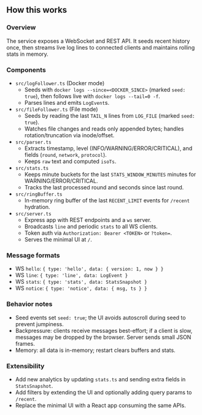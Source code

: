 ## How this works

### Overview
The service exposes a WebSocket and REST API. It seeds recent history once, then streams live log lines to connected clients and maintains rolling stats in memory.

### Components
- `src/logFollower.ts` (Docker mode)
  - Seeds with `docker logs --since=<DOCKER_SINCE>` (marked `seed: true`), then follows live with `docker logs --tail=0 -f`.
  - Parses lines and emits `LogEvent`s.
- `src/fileFollower.ts` (File mode)
  - Seeds by reading the last `TAIL_N` lines from `LOG_FILE` (marked `seed: true`).
  - Watches file changes and reads only appended bytes; handles rotation/truncation via inode/offset.
- `src/parser.ts`
  - Extracts timestamp, level (INFO/WARNING/ERROR/CRITICAL), and fields (`round`, `network`, `protocol`).
  - Keeps `raw` text and computed `isoTs`.
- `src/stats.ts`
  - Keeps minute buckets for the last `STATS_WINDOW_MINUTES` minutes for WARNING/ERROR/CRITICAL.
  - Tracks the last processed round and seconds since last round.
- `src/ringBuffer.ts`
  - In-memory ring buffer of the last `RECENT_LIMIT` events for `/recent` hydration.
- `src/server.ts`
  - Express app with REST endpoints and a `ws` server.
  - Broadcasts `line` and periodic `stats` to all WS clients.
  - Token auth via `Authorization: Bearer <TOKEN>` or `?token=`.
  - Serves the minimal UI at `/`.

### Message formats
- WS `hello`: `{ type: 'hello', data: { version: 1, now } }`
- WS `line`: `{ type: 'line', data: LogEvent }`
- WS `stats`: `{ type: 'stats', data: StatsSnapshot }`
- WS `notice`: `{ type: 'notice', data: { msg, ts } }`

### Behavior notes
- Seed events set `seed: true`; the UI avoids autoscroll during seed to prevent jumpiness.
- Backpressure: clients receive messages best-effort; if a client is slow, messages may be dropped by the browser. Server sends small JSON frames.
- Memory: all data is in-memory; restart clears buffers and stats.

### Extensibility
- Add new analytics by updating `stats.ts` and sending extra fields in `StatsSnapshot`.
- Add filters by extending the UI and optionally adding query params to `/recent`.
- Replace the minimal UI with a React app consuming the same APIs.



